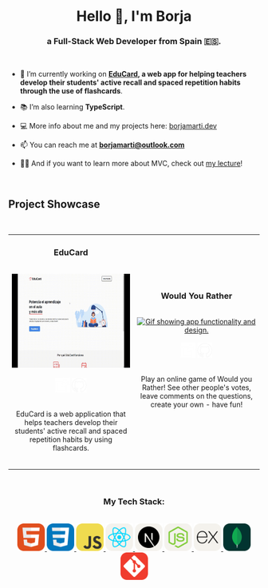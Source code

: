<h1 align="center">Hello 👋, I'm Borja</h1>
<h3 align="center">a Full-Stack Web Developer from Spain 🇪🇸.</h3>
<br />

- 🔭 I’m currently working on **[EduCard](https://github.com/borjaMarti/educard), a web app for helping teachers develop their students' active recall and spaced repetition habits through the use of flashcards**.

- 📚 I’m also learning **TypeScript**.

- 💻 More info about me and my projects here: [borjamarti.dev](https://borjamarti.dev)

- 📫 You can reach me at **borjamarti@outlook.com**

- 👨‍🏫 And if you want to learn more about MVC, check out [my lecture](https://www.youtube.com/watch?v=SIHGbcEUIAU)!
<br /> 
<h2>Project Showcase</h2>
<br />
<table style="overflow-x: scroll">
  <tr>
   <td align="center">
      <h3>EduCard</h3>
      <br />
      <a href="https://github.com/borjaMarti/educard/" align="center">
        <img src="assets/educard-showcase.gif" height="187.5px" alt="Gif showing app functionality and design."/>
      </a>
      <div>
        <br />
        <a href="https://educard.es"><img width="30px" src="assets/new-window-svgrepo-com.svg"/></a>
        <a href="https://github.com/borjaMarti/educard/"><img width="30px" src="assets/github-svgrepo-com.svg"/></a>
      </div>
      <br />
      <p>
        EduCard is a web application that helps teachers develop their students' active recall and spaced repetition habits by using flashcards.
      </p>
      <br />
    </td>
    <td align="center">
      <h3>Would You Rather</h3>
      <br />
      <a href="https://github.com/Gonpassa/would_you_rather" align="center">
        <img src="assets/wyr.gif" height="187.5px" alt="Gif showing app functionality and design."/>
      </a>
      <div>
        <br />
        <a href="https://would-you-rather-adfe.onrender.com/"><img width="30px" src="assets/new-window-svgrepo-com.svg"/></a>
        <a href="https://github.com/Gonpassa/would_you_rather"><img width="30px" src="assets/github-svgrepo-com.svg"/></a>
      </div>
      <br />
      <p>
        Play an online game of Would you Rather! See other people's votes, leave comments on the questions, create your own - have fun!
      </p>
      <br />
    </td>
  </tr>
</table>
<br />
<h3 align="center">My Tech Stack:</h3>
<br />
<div align="center" >
  <a href="https://www.w3.org/html/" rel="noreferrer">
    <img src="assets/HTML.svg" alt="html5" width="55" height="55"/>
  </a> 
  <a href="https://www.w3schools.com/css/" rel="noreferrer">
    <img src="assets/CSS.svg" alt="css3" width="55" height="55"/>
  </a>
  <a href="https://developer.mozilla.org/en-US/docs/Web/JavaScript" rel="noreferrer">
    <img src="assets/JavaScript.svg" alt="javascript" width="55" height="55"/>
  </a>
  <a href="https://reactjs.org/" rel="noreferrer">
    <img src="assets/React-Light.svg" alt="react" width="55" height="55"/>
  </a> 
  <a href="https://nextjs.org/" rel="noreferrer">
    <img src="assets/NextJS-Light.svg" alt="nextjs" width="55" height="55"/>
  </a>
  <a href="https://nodejs.org" rel="noreferrer">
    <img src="assets/NodeJS-Light.svg" alt="nodejs" width="55" height="55"/>
  </a>
  <a href="https://expressjs.com" rel="noreferrer">
    <img src="assets/ExpressJS-Light.svg" alt="express" width="55" height="55"/>
  </a>
  <a href="https://www.mongodb.com/" rel="noreferrer">
    <img src="assets/MongoDB.svg" alt="mongodb" width="55" height="55"/>
  </a>
  <a href="https://git-scm.com/" rel="noreferrer">
    <img src="assets/Git.svg" alt="git" width="55" height="55"/>
  </a>
</div>
